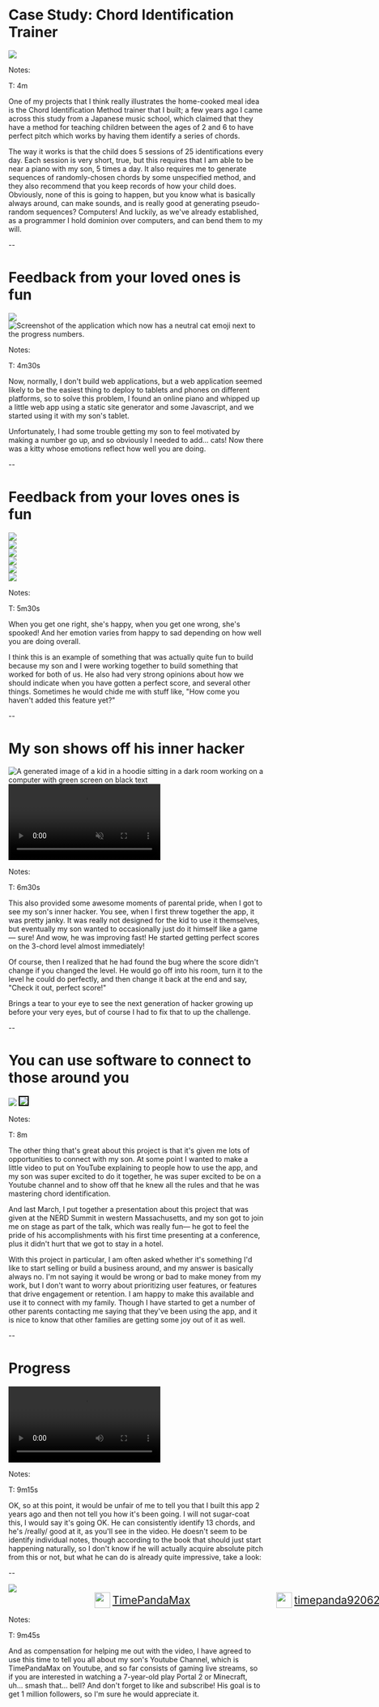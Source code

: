 # Case Study: Chord Identification Trainer

<div class="centered-container">
<img src="images/screenshots/study_abstract_00.png"
     class="screenshot splash">
</div>

Notes:

T: 4m

One of my projects that I think really illustrates the home-cooked meal idea is the Chord Identification Method trainer that I built; a few years ago I came across this study from a Japanese music school, which claimed that they have a method for teaching children between the ages of 2 and 6 to have perfect pitch which works by having them identify a series of chords.

The way it works is that the child does 5 sessions of 25 identifications every day. Each session is very short, true, but this requires that I am able to be near a piano with my son, 5 times a day. It also requires me to generate sequences of randomly-chosen chords by some unspecified method, and they also recommend that you keep records of how your child does. Obviously, none of this is going to happen, but you know what is basically always around, can make sounds, and is really good at generating pseudo-random sequences? Computers! And luckily, as we've already established, as a programmer I hold dominion over computers, and can bend them to my will.

--

# Feedback from your loved ones is fun

<img src="images/screenshots/chord-trainer-v00-red-yellow.png"
     class="screenshot splash fragment nospace-fragment disappearing-fragment fade-out"
     data-fragment-index="0">
<img src="images/screenshots/chord-trainer-v02-cat-faces.png"
     class="screenshot splash fragment disappearing-fragment nospace-fragment fade-in"
     data-fragment-index="0"
     alt="Screenshot of the application which now has a neutral cat emoji next to the progress numbers."
/>

Notes:

T: 4m30s

Now, normally, I don't build web applications, but a web application seemed likely to be the easiest thing to deploy to tablets and phones on different platforms, so to solve this problem, I found an online piano and whipped up a little web app using a static site generator and some Javascript, and we started using it with my son's tablet.

Unfortunately, I had some trouble getting my son to feel motivated by making a number go up, and so obviously I needed to add... cats! Now there was a kitty whose emotions reflect how well you are doing.

--

# Feedback from your loves ones is fun

<div class="centered-container">
<div class="gallery two-high nospace-fragment disappearing-fragment fragment fade-out" data-fragment-index="0">
<div class="gallery-item">
    <img src="images/screenshots/chord-trainer-v02-cat-hearts.png" class="screenshot"/>
</div>
<div class="gallery-item">
    <img src="images/screenshots/chord-trainer-v02-cat-eek.png" class="screenshot"/>
</div>
</div>

<div class="gallery two-wide two-high fragment fade-in"
     data-fragment-index="0">
    <div class="gallery-item">
        <img src="images/screenshots/chord-trainer-v02-cat-faces-0-happy.png"
             class="screenshot"
        />
    </div>
    <div class="gallery-item">
        <img src="images/screenshots/chord-trainer-v02-cat-faces-1-neutral.png"
             class="screenshot"
             />
    </div>
    <div class="gallery-item">
        <img src="images/screenshots/chord-trainer-v02-cat-faces-2-mad.png"
             class="screenshot"
        />
    </div>
    <div class="gallery-item">
        <img src="images/screenshots/chord-trainer-v02-cat-faces-3-sad.png"
             class="screenshot"
             />
    </div>
<div>
</div>

Notes:

T: 5m30s

When you get one right, she's happy, when you get one wrong, she's spooked! And her emotion varies from happy to sad depending on how well you are doing overall.

I think this is an example of something that was actually quite fun to build because my son and I were working together to build something that worked for both of us. He also had very strong opinions about how we should indicate when you have gotten a perfect score, and several other things. Sometimes he would chide me with stuff like, "How come you haven't added this feature yet?"

--

# My son shows off his inner hacker

<div class="centered-container">
<img src="images/generated/hacker_kid.png"
     alt="A generated image of a kid in a hoodie sitting in a dark room working on a computer with green screen on black text"
     class="splash fragment disappearing-fragment nospace-fragment fade-out"
     data-fragment-index="0">

<video controls autoplay muted class="fragment disappearing-fragment nospace-fragment fade-in-and-out" data-fragment-index="0">
    <source src="videos/color_change_hack.webm"
            type="video/webm">
</video>
</div>

Notes:

T: 6m30s

This also provided some awesome moments of parental pride, when I got to see my son's inner hacker. You see, when I first threw together the app, it was pretty janky. It was really not designed for the kid to use it themselves, but eventually my son wanted to occasionally just do it himself like a game — sure! And wow, he was improving fast! He started getting perfect scores on the 3-chord level almost immediately!

Of course, then I realized that he had found the bug where the score didn't change if you changed the level. He would go off into his room, turn it to the level he could do perfectly, and then change it back at the end and say, "Check it out, perfect score!"

Brings a tear to your eye to see the next generation of hacker growing up before your very eyes, but of course I had to fix that to up the challenge.

--

# You can use software to connect to those around you

<div class="centered-container">
<img src="images/screenshots/chord-trainer-video-00.png"
     class="screenshot splash fragment nospace-fragment disappearing-fragment fade-out"
     data-fragment-index="0">
<img src="images/pictures/conference-photo.jpg"
     class="splash fragment nospace-fragment disappearing-fragment fade-in"
     data-fragment-index="0" style="border: 2px solid black;">
</div>

Notes:

T: 8m

The other thing that's great about this project is that it's given me lots of opportunities to connect with my son. At some point I wanted to make a little video to put on YouTube explaining to people how to use the app, and my son was super excited to do it together, he was super excited to be on a Youtube channel and to show off that he knew all the rules and that he was mastering chord identification.

And last March, I put together a presentation about this project that was given at the NERD Summit in western Massachusetts, and my son got to join me on stage as part of the talk, which was really fun­— he got to feel the pride of his accomplishments with his first time presenting at a conference, plus it didn't hurt that we got to stay in a hotel.

With this project in particular, I am often asked whether it's something I'd like to start selling or build a business around, and my answer is basically always no. I'm not saying it would be wrong or bad to make money from my work, but I don't want to worry about prioritizing user features, or features that drive engagement or retention. I am happy to make this available and use it to connect with my family. Though I have started to get a number of other parents contacting me saying that they've been using the app, and it is nice to know that other families are getting some joy out of it as well.

--

# Progress

<div class="centered-container">
<video controls>
    <source src="videos/chord_identification.webm"
            type="video/webm">
</video>
</div>

Notes:

T: 9m15s

OK, so at this point, it would be unfair of me to tell you that I built this app 2 years ago and then not tell you how it's been going. I will not sugar-coat this, I would say it's going OK. He can consistently identify 13 chords, and he's /really/ good at it, as you'll see in the video. He doesn't seem to be identify individual notes, though according to the book that should just start happening naturally, so I don't know if he will actually acquire absolute pitch from this or not, but what he can do is already quite impressive, take a look:

--

<style>
div#logo-container {
    display: flex;
    flex-direction: row;
    justify-content: space-evenly;
    width: 95dvw;
}

div.logo-entry {
    display: flex;
    flex-direction: row;
    align-items: center;
    font-size: 1.5em;
}

div.logo-entry img.logo {
    height: 1.5em;
    max-height: 1.5em;
    margin-right: 0.2em;
}

</style>

<div class="centered-container">
<img src="images/pictures/timepandamax_banner_like_and_subscribe.png"
     class="splash">

<div id="logo-container">
    <div class="logo-entry">
        <img src="external-images/logos/youtube.svg" class="logo"/>
        <a href="https://youtube.com/@TimePandaMax">TimePandaMax</a>
    </div>
    <div class="logo-entry">
        <img src="external-images/logos/twitch.svg" class="logo"/>
        <a href="https://twitch.tv/timepanda920621">timepanda920621</a>
    </div>
</div>
</div>

Notes:

T: 9m45s

And as compensation for helping me out with the video, I have agreed to use this time to tell you all about my son's Youtube Channel, which is TimePandaMax on Youtube, and so far consists of gaming live streams, so if you are interested in watching a 7-year-old play Portal 2 or Minecraft, uh... smash that... bell? And don't forget to like and subscribe! His goal is to get 1 million followers, so I'm sure he would appreciate it.
